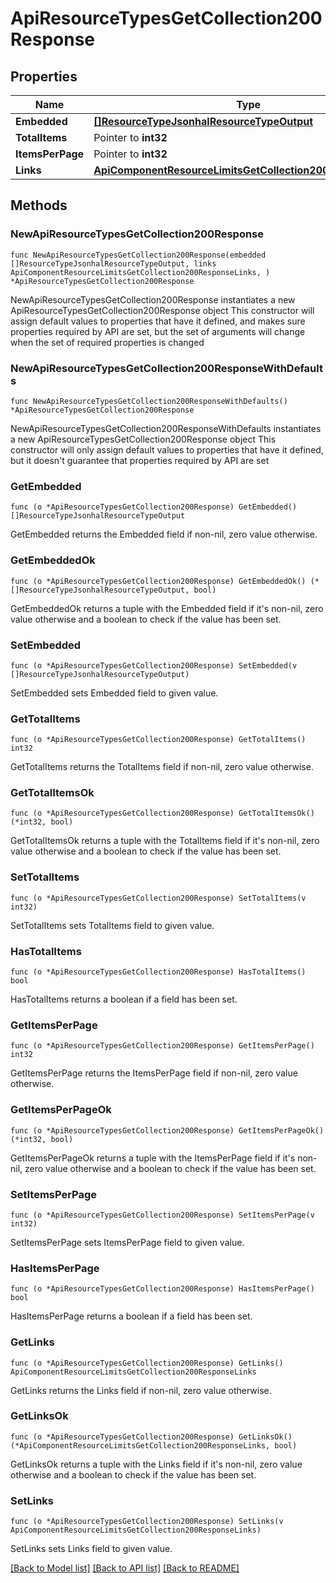 # ApiResourceTypesGetCollection200Response

## Properties

Name | Type | Description | Notes
------------ | ------------- | ------------- | -------------
**Embedded** | [**[]ResourceTypeJsonhalResourceTypeOutput**](ResourceTypeJsonhalResourceTypeOutput.md) |  | 
**TotalItems** | Pointer to **int32** |  | [optional] 
**ItemsPerPage** | Pointer to **int32** |  | [optional] 
**Links** | [**ApiComponentResourceLimitsGetCollection200ResponseLinks**](ApiComponentResourceLimitsGetCollection200ResponseLinks.md) |  | 

## Methods

### NewApiResourceTypesGetCollection200Response

`func NewApiResourceTypesGetCollection200Response(embedded []ResourceTypeJsonhalResourceTypeOutput, links ApiComponentResourceLimitsGetCollection200ResponseLinks, ) *ApiResourceTypesGetCollection200Response`

NewApiResourceTypesGetCollection200Response instantiates a new ApiResourceTypesGetCollection200Response object
This constructor will assign default values to properties that have it defined,
and makes sure properties required by API are set, but the set of arguments
will change when the set of required properties is changed

### NewApiResourceTypesGetCollection200ResponseWithDefaults

`func NewApiResourceTypesGetCollection200ResponseWithDefaults() *ApiResourceTypesGetCollection200Response`

NewApiResourceTypesGetCollection200ResponseWithDefaults instantiates a new ApiResourceTypesGetCollection200Response object
This constructor will only assign default values to properties that have it defined,
but it doesn't guarantee that properties required by API are set

### GetEmbedded

`func (o *ApiResourceTypesGetCollection200Response) GetEmbedded() []ResourceTypeJsonhalResourceTypeOutput`

GetEmbedded returns the Embedded field if non-nil, zero value otherwise.

### GetEmbeddedOk

`func (o *ApiResourceTypesGetCollection200Response) GetEmbeddedOk() (*[]ResourceTypeJsonhalResourceTypeOutput, bool)`

GetEmbeddedOk returns a tuple with the Embedded field if it's non-nil, zero value otherwise
and a boolean to check if the value has been set.

### SetEmbedded

`func (o *ApiResourceTypesGetCollection200Response) SetEmbedded(v []ResourceTypeJsonhalResourceTypeOutput)`

SetEmbedded sets Embedded field to given value.


### GetTotalItems

`func (o *ApiResourceTypesGetCollection200Response) GetTotalItems() int32`

GetTotalItems returns the TotalItems field if non-nil, zero value otherwise.

### GetTotalItemsOk

`func (o *ApiResourceTypesGetCollection200Response) GetTotalItemsOk() (*int32, bool)`

GetTotalItemsOk returns a tuple with the TotalItems field if it's non-nil, zero value otherwise
and a boolean to check if the value has been set.

### SetTotalItems

`func (o *ApiResourceTypesGetCollection200Response) SetTotalItems(v int32)`

SetTotalItems sets TotalItems field to given value.

### HasTotalItems

`func (o *ApiResourceTypesGetCollection200Response) HasTotalItems() bool`

HasTotalItems returns a boolean if a field has been set.

### GetItemsPerPage

`func (o *ApiResourceTypesGetCollection200Response) GetItemsPerPage() int32`

GetItemsPerPage returns the ItemsPerPage field if non-nil, zero value otherwise.

### GetItemsPerPageOk

`func (o *ApiResourceTypesGetCollection200Response) GetItemsPerPageOk() (*int32, bool)`

GetItemsPerPageOk returns a tuple with the ItemsPerPage field if it's non-nil, zero value otherwise
and a boolean to check if the value has been set.

### SetItemsPerPage

`func (o *ApiResourceTypesGetCollection200Response) SetItemsPerPage(v int32)`

SetItemsPerPage sets ItemsPerPage field to given value.

### HasItemsPerPage

`func (o *ApiResourceTypesGetCollection200Response) HasItemsPerPage() bool`

HasItemsPerPage returns a boolean if a field has been set.

### GetLinks

`func (o *ApiResourceTypesGetCollection200Response) GetLinks() ApiComponentResourceLimitsGetCollection200ResponseLinks`

GetLinks returns the Links field if non-nil, zero value otherwise.

### GetLinksOk

`func (o *ApiResourceTypesGetCollection200Response) GetLinksOk() (*ApiComponentResourceLimitsGetCollection200ResponseLinks, bool)`

GetLinksOk returns a tuple with the Links field if it's non-nil, zero value otherwise
and a boolean to check if the value has been set.

### SetLinks

`func (o *ApiResourceTypesGetCollection200Response) SetLinks(v ApiComponentResourceLimitsGetCollection200ResponseLinks)`

SetLinks sets Links field to given value.



[[Back to Model list]](../README.md#documentation-for-models) [[Back to API list]](../README.md#documentation-for-api-endpoints) [[Back to README]](../README.md)


